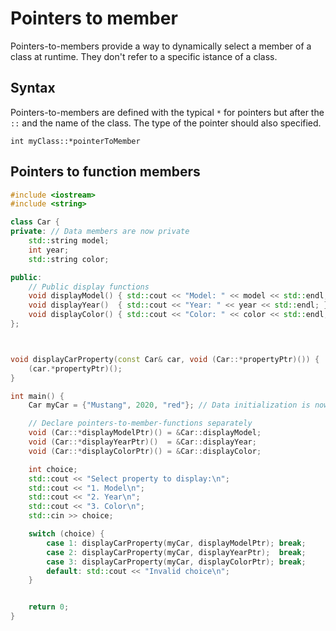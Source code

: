 # Pointers to member

Pointers-to-members provide a way to dynamically select a member of a class at runtime. They don't refer to a specific istance of a class.

## Syntax

Pointers-to-members are defined with the typical `*` for pointers but after the `::` and the name of the class. The type of the pointer should also specified.

`int myClass::*pointerToMember`

## Pointers to function members

```c++
#include <iostream>
#include <string>

class Car {
private: // Data members are now private
    std::string model;
    int year;
    std::string color;

public:
    // Public display functions
    void displayModel() { std::cout << "Model: " << model << std::endl; }
    void displayYear()  { std::cout << "Year: " << year << std::endl; }
    void displayColor() { std::cout << "Color: " << color << std::endl; }
};



void displayCarProperty(const Car& car, void (Car::*propertyPtr)()) {
    (car.*propertyPtr)();
}

int main() {
    Car myCar = {"Mustang", 2020, "red"}; // Data initialization is now done in a constructor (not shown)

	// Declare pointers-to-member-functions separately
	void (Car::*displayModelPtr)() = &Car::displayModel;
	void (Car::*displayYearPtr)()  = &Car::displayYear;
	void (Car::*displayColorPtr)() = &Car::displayColor;

    int choice;
    std::cout << "Select property to display:\n";
    std::cout << "1. Model\n";
    std::cout << "2. Year\n";
    std::cout << "3. Color\n";
    std::cin >> choice;

    switch (choice) {
        case 1: displayCarProperty(myCar, displayModelPtr); break;
        case 2: displayCarProperty(myCar, displayYearPtr);  break;
        case 3: displayCarProperty(myCar, displayColorPtr); break;
        default: std::cout << "Invalid choice\n";
    }


    return 0;
}
```
